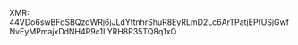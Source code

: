XMR: 44VDo6swBFqSBQzqWRj6jJLdYttnhrShuR8EyRLmD2Lc6ArTPatjEPfUSjGwfNvEyMPmajxDdNH4R9c1LYRH8P35TQ8q1xQ
